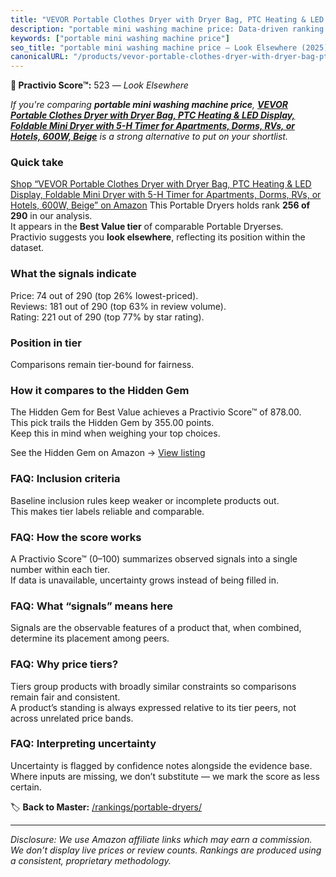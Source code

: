```yaml
---
title: "VEVOR Portable Clothes Dryer with Dryer Bag, PTC Heating & LED Display, Foldable Mini Dryer with 5-H Timer for Apartments, Dorms, RVs, or Hotels, 600W, Beige"
description: "portable mini washing machine price: Data-driven ranking using the Practivio Score™. Positioned by quality, value, demand, findability, momentum."
keywords: ["portable mini washing machine price"]
seo_title: "portable mini washing machine price — Look Elsewhere (2025)"
canonicalURL: "/products/vevor-portable-clothes-dryer-with-dryer-bag-ptc-heating-led-display-foldable-mini-dryer-with-5-h-timer-for-apartments-dorms-rvs-or-hotels-600w-beige-B0DGXMQZZ3/"
---
```


**🚫 Practivio Score™:** 523 — _Look Elsewhere_


*If you're comparing **portable mini washing machine price**, **[VEVOR Portable Clothes Dryer with Dryer Bag, PTC Heating & LED Display, Foldable Mini Dryer with 5-H Timer for Apartments, Dorms, RVs, or Hotels, 600W, Beige](https://www.amazon.com/dp/B0DGXMQZZ3?tag=practivio-20)** is a strong alternative to put on your shortlist.*
### Quick take
[Shop “VEVOR Portable Clothes Dryer with Dryer Bag, PTC Heating & LED Display, Foldable Mini Dryer with 5-H Timer for Apartments, Dorms, RVs, or Hotels, 600W, Beige” on Amazon](https://www.amazon.com/dp/B0DGXMQZZ3?tag=practivio-20)
This Portable Dryers holds rank **256 of 290** in our analysis.  
It appears in the **Best Value tier** of comparable Portable Dryerses.  
Practivio suggests you **look elsewhere**, reflecting its position within the dataset.

### What the signals indicate
Price: 74 out of 290 (top 26% lowest-priced).  
Reviews: 181 out of 290 (top 63% in review volume).  
Rating: 221 out of 290 (top 77% by star rating).  

### Position in tier
Comparisons remain tier-bound for fairness.

### How it compares to the Hidden Gem
The Hidden Gem for Best Value achieves a Practivio Score™ of 878.00.  
This pick trails the Hidden Gem by 355.00 points.  
Keep this in mind when weighing your top choices.  

See the Hidden Gem on Amazon → [View listing](https://www.amazon.com/dp/B08PVYFDCK?tag=practivio-20)

### FAQ: Inclusion criteria
Baseline inclusion rules keep weaker or incomplete products out.  
This makes tier labels reliable and comparable.

### FAQ: How the score works
A Practivio Score™ (0–100) summarizes observed signals into a single number within each tier.  
If data is unavailable, uncertainty grows instead of being filled in.

### FAQ: What “signals” means here
Signals are the observable features of a product that, when combined, determine its placement among peers.

### FAQ: Why price tiers?
Tiers group products with broadly similar constraints so comparisons remain fair and consistent.  
A product’s standing is always expressed relative to its tier peers, not across unrelated price bands.

### FAQ: Interpreting uncertainty
Uncertainty is flagged by confidence notes alongside the evidence base.  
Where inputs are missing, we don’t substitute — we mark the score as less certain.


🏷️ **Back to Master:** [/rankings/portable-dryers/](/rankings/portable-dryers/)

---
_Disclosure: We use Amazon affiliate links which may earn a commission. We don’t display live prices or review counts. Rankings are produced using a consistent, proprietary methodology._
